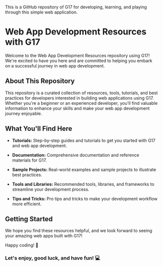  This is a GitHub repository of G17 for developing, learning, and playing through this simple web application.
# Web App Development Resources with G17

Welcome to the Web App Development Resources repository using G17! We're excited to have you here and are committed to helping you embark on a successful journey in web app development.

## About This Repository

This repository is a curated collection of resources, tools, tutorials, and best practices for developers interested in building web applications using G17. Whether you're a beginner or an experienced developer, you'll find valuable information to enhance your skills and make your web app development journey enjoyable.

## What You'll Find Here

- **Tutorials:** Step-by-step guides and tutorials to get you started with G17 and web app development.

- **Documentation:** Comprehensive documentation and reference materials for G17.

- **Sample Projects:** Real-world examples and sample projects to illustrate best practices.

- **Tools and Libraries:** Recommended tools, libraries, and frameworks to streamline your development process.

- **Tips and Tricks:** Pro tips and tricks to make your development workflow more efficient.

## Getting Started


We hope you find these resources helpful, and we look forward to seeing your amazing web apps built with G17!

Happy coding! 🚀

 ### Let's enjoy, good luck, and have fun! :computer:
